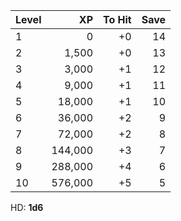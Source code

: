 | Level | XP  | To Hit | Save |
| ----- | --: | --: | ------: |
| 1 | 0 | +0 | 14 |
| 2 | 1,500 | +0 | 13 |
| 3 | 3,000 | +1 | 12 |
| 4 | 9,000 | +1 | 11 |
| 5 | 18,000 | +1 | 10 |
| 6 | 36,000 | +2 | 9 |
| 7 | 72,000 | +2 | 8 |
| 8 | 144,000 | +3 | 7 |
| 9 | 288,000 | +4 | 6 |
| 10 | 576,000 | +5 | 5 |

HD: **1d6**